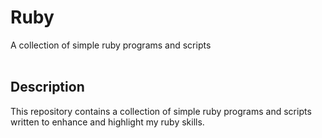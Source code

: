 # Ruby
A collection of simple ruby programs and scripts
<br>
<br>
## Description
This repository contains a collection of simple ruby programs and scripts written to enhance and highlight my ruby skills.
